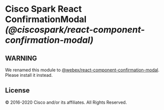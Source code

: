# Cisco Spark React ConfirmationModal _(@ciscospark/react-component-confirmation-modal)_

## WARNING

We renamed this module to [@webex/react-component-confirmation-modal](https://www.npmjs.com/package/@webex/react-component-confirmation-modal). Please install it instead.

## License

© 2016-2020 Cisco and/or its affiliates. All Rights Reserved.
